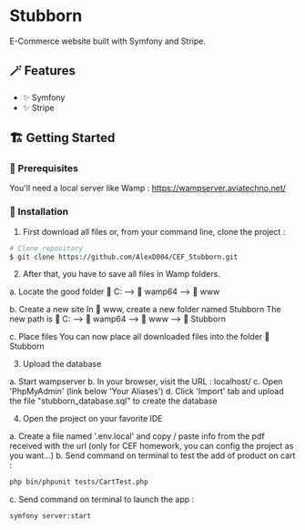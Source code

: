 # Stubborn

E-Commerce website built with Symfony and Stripe.

## :magic_wand: Features

- :sparkles: Symfony
- :sparkles: Stripe

## :building_construction: Getting Started

### :page_facing_up: Prerequisites

You'll need a local server like Wamp : https://wampserver.aviatechno.net/

### :hammer: Installation

1. First download all files or, from your command line,  clone the project :

```sh
# Clone repository
$ git clone https://github.com/AlexD004/CEF_Stubborn.git
```

2. After that, you have to save all files in Wamp folders.

a. Locate the good folder
📂 C: --> 📂 wamp64 --> 📂 www 

b. Create a new site
In 📂 www, create a new folder named Stubborn
The new path is 📂 C: --> 📂 wamp64 --> 📂 www --> 📂 Stubborn

c. Place files
You can now place all downloaded files into the folder 📂 Stubborn

3. Upload the database

a. Start wampserver
b. In your browser, visit the URL : localhost/
c. Open 'PhpMyAdmin' (link below 'Your Aliases')
d. Click 'Import' tab and upload the file "stubborn_database.sql" to create the database

4. Open the project on your favorite IDE

a. Create a file named '.env.local' and copy / paste info from the pdf received with the url (only for CEF homework, you can config the project as you want...)
b. Send command on terminal to test the add of product on cart :
```sh
php bin/phpunit tests/CartTest.php
```
c. Send command on terminal  to launch the app :
```sh
symfony server:start
```

